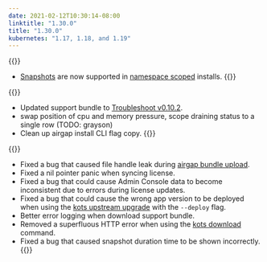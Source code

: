 ```yaml
---
date: 2021-02-12T10:30:14-08:00
linktitle: "1.30.0"
title: "1.30.0"
kubernetes: "1.17, 1.18, and 1.19"
---
```


{{<features>}}
* [Snapshots](/kotsadm/snapshots/snapshot-destinations/) are now supported in [namespace scoped](/vendor/packaging/rbac/#namespace-scoped-access) installs.
{{</features>}}

{{<changes>}}
* Updated support bundle to [Troubleshoot v0.10.2](https://github.com/replicatedhq/troubleshoot/releases/tag/v0.10.2).
* swap position of cpu and memory pressure, scope draining status to a single row (TODO: grayson)
* Clean up airgap install CLI flag copy.
{{</changes>}}

{{<fixes>}}
* Fixed a bug that caused file handle leak during [airgap bundle upload](/kotsadm/installing/airgap-packages/#upload-airgap-bundle).
* Fixed a nil pointer panic when syncing license.
* Fixed a bug that could cause Admin Console data to become inconsistent due to errors during license updates.
* Fixed a bug that could cause the wrong app version to be deployed when using the [kots upstream upgrade](/kots-cli/upstream/) with the `--deploy` flag.
* Better error logging when download support bundle.
* Removed a superfluous HTTP error when using the [kots download](/kots-cli/download/) command.
* Fixed a bug that caused snapshot duration time to be shown incorrectly.
{{</fixes>}}
